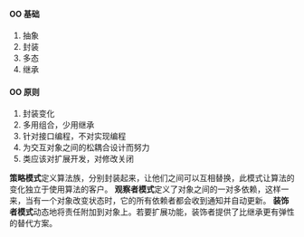 #### OO 基础 ####

1. 抽象
2. 封装
3. 多态
4. 继承

#### OO 原则 ####

1. 封装变化
2. 多用组合，少用继承
3. 针对接口编程，不对实现编程
4. 为交互对象之间的松耦合设计而努力
5. 类应该对扩展开发，对修改关闭

**策略模式**定义算法族，分别封装起来，让他们之间可以互相替换，此模式让算法的变化独立于使用算法的客户。
**观察者模式**定义了对象之间的一对多依赖，这样一来，当有一个对象改变状态时，它的所有依赖者都会收到通知并自动更新。
**装饰者模式**动态地将责任附加到对象上。若要扩展功能，装饰者提供了比继承更有弹性的替代方案。
